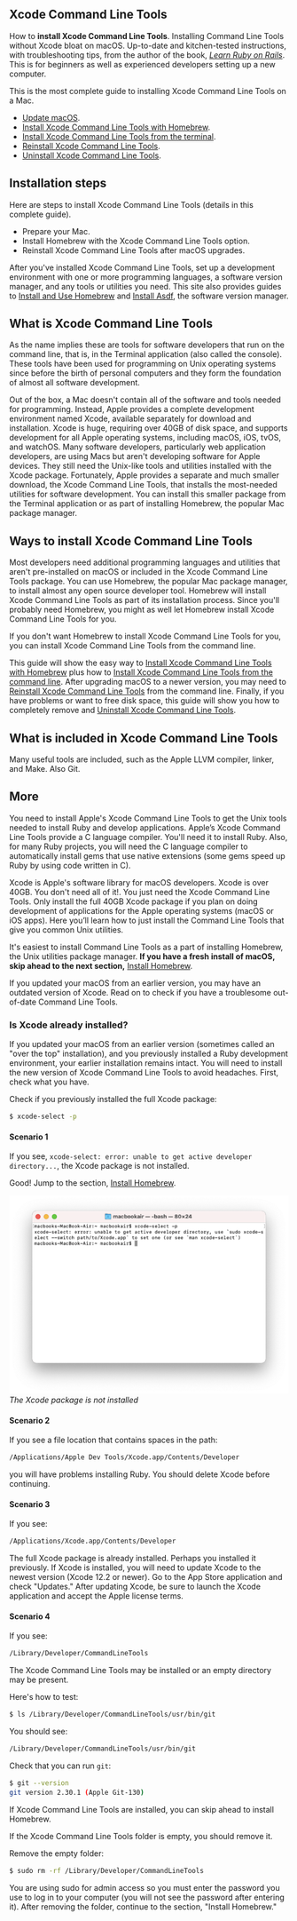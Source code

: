 ## Xcode Command Line Tools

How to **install Xcode Command Line Tools**. Installing Command Line Tools without Xcode bloat on macOS. Up-to-date and kitchen-tested instructions, with troubleshooting tips, from the author of the book, _[Learn Ruby on Rails](https://learn-rails.com/)_. This is for beginners as well as experienced developers setting up a new computer.

 This is the most complete guide to installing Xcode Command Line Tools on a Mac.
- [Update macOS](/commandlinetools/1.html).
- [Install Xcode Command Line Tools with Homebrew](/commandlinetools/2.html).
- [Install Xcode Command Line Tools from the terminal](/commandlinetools/3.html).
- [Reinstall Xcode Command Line Tools](/commandlinetools/4.html).
- [Uninstall Xcode Command Line Tools](/commandlinetools/5.html).

## Installation steps

Here are steps to install Xcode Command Line Tools (details in this complete guide).
- Prepare your Mac.
- Install Homebrew with the Xcode Command Line Tools option.
- Reinstall Xcode Command Line Tools after macOS upgrades.

After you've installed Xcode Command Line Tools, set up a development environment with one or more programming languages, a software version manager, and any tools or utilities you need. This site also provides guides to [Install and Use Homebrew](/homebrew/index.html) and [Install Asdf](/asdf/index.html), the software version manager.

## What is Xcode Command Line Tools

As the name implies these are tools for software developers that run on the command line, that is, in the Terminal application (also called the console). These tools have been used for programming on Unix operating systems since before the birth of personal computers and they form the foundation of almost all software development.

Out of the box, a Mac doesn't contain all of the software and tools needed for programming. Instead, Apple provides a complete development environment named Xcode, available separately for download and installation. Xcode is huge, requiring over 40GB of disk space, and supports development for all Apple operating systems, including macOS, iOS, tvOS, and watchOS. Many software developers, particularly web application developers, are using Macs but aren't developing software for Apple devices. They still need the Unix-like tools and utilities installed with the Xcode package. Fortunately, Apple provides a separate and much smaller download, the Xcode Command Line Tools, that installs the most-needed utilities for software development. You can install this smaller package from the Terminal application or as part of installing Homebrew, the popular Mac package manager.

## Ways to install Xcode Command Line Tools

Most developers need additional programming languages and utilities that aren't pre-installed on macOS or included in the Xcode Command Line Tools package. You can use Homebrew, the popular Mac package manager, to install almost any open source developer tool. Homebrew will install Xcode Command Line Tools as part of its installation process. Since you'll probably need Homebrew, you might as well let Homebrew install Xcode Command Line Tools for you.

If you don't want Homebrew to install Xcode Command Line Tools for you, you can install Xcode Command Line Tools from the command line.

This guide will show the easy way to [Install Xcode Command Line Tools with Homebrew](/commandlinetools/2.html) plus how to [Install Xcode Command Line Tools from the command line](/commandlinetools/3.html). After upgrading macOS to a newer version, you may need to [Reinstall Xcode Command Line Tools](/commandlinetools/4.html) from the command line. Finally, if you have problems or want to free disk space, this guide will show you how to completely remove and [Uninstall Xcode Command Line Tools](/commandlinetools/5.html).

## What is included in Xcode Command Line Tools

Many useful tools are included, such as the Apple LLVM compiler, linker, and Make. Also Git.

## More

You need to install Apple's Xcode Command Line Tools to get the Unix tools needed to install Ruby and develop applications. Apple’s Xcode Command Line Tools provide a C language compiler. You'll need it to install Ruby. Also, for many Ruby projects, you will need the C language compiler to automatically install gems that use native extensions (some gems speed up Ruby by using code written in C).

Xcode is Apple's software library for macOS developers. Xcode is over 40GB. You don't need all of it!. You just need the Xcode Command Line Tools. Only install the full 40GB Xcode package if you plan on doing development of applications for the Apple operating systems (macOS or iOS apps). Here you’ll learn how to just install the Command Line Tools that give you common Unix utilities.

It's easiest to install Command Line Tools as a part of installing Homebrew, the Unix utilities package manager. **If you have a fresh install of macOS, skip ahead to the next section,** [Install Homebrew](/ruby/3.html).

If you updated your macOS from an earlier version, you may have an outdated version of Xcode. Read on to check if you have a troublesome out-of-date Command Line Tools.

### Is Xcode already installed?

If you updated your macOS from an earlier version (sometimes called an "over the top" installation), and you previously installed a Ruby development environment, your earlier installation remains intact. You will need to install the new version of Xcode Command Line Tools to avoid headaches. First, check what you have.

Check if you previously installed the full Xcode package:

```bash
$ xcode-select -p
```

#### Scenario 1

If you see, `xcode-select: error: unable to get active developer directory...`, the Xcode package is not installed.

Good! Jump to the section, [Install Homebrew](/ruby/3.html).

![](/assets/images/ruby/xcode-not-installed.png)
*The Xcode package is not installed*

#### Scenario 2

If you see a file location that contains spaces in the path:

```bash
/Applications/Apple Dev Tools/Xcode.app/Contents/Developer
```

you will have problems installing Ruby. You should delete Xcode before continuing.

#### Scenario 3

If you see:

```bash
/Applications/Xcode.app/Contents/Developer
```

The full Xcode package is already installed. Perhaps you installed it previously. If Xcode is installed, you will need to update Xcode to the newest version (Xcode 12.2 or newer). Go to the App Store application and check "Updates." After updating Xcode, be sure to launch the Xcode application and accept the Apple license terms.

#### Scenario 4

If you see:

```bash
/Library/Developer/CommandLineTools
```

The Xcode Command Line Tools may be installed or an empty directory may be present.

Here's how to test:

```bash
$ ls /Library/Developer/CommandLineTools/usr/bin/git
```

You should see:

```bash
/Library/Developer/CommandLineTools/usr/bin/git
```

Check that you can run `git`:

```bash
$ git --version
git version 2.30.1 (Apple Git-130)
```

If Xcode Command Line Tools are installed, you can skip ahead to install Homebrew.

If the Xcode Command Line Tools folder is empty, you should remove it.

Remove the empty folder:

```bash
$ sudo rm -rf /Library/Developer/CommandLineTools
```

You are using sudo for admin access so you must enter the password you use to log in to your computer (you will not see the password after entering it). After removing the folder, continue to the section, "Install Homebrew."
